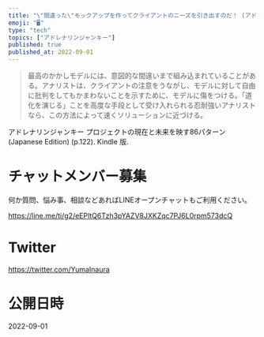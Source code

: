 ```yaml
---
title: "\"間違った\"モックアップを作ってクライアントのニーズを引き出すのだ！ (アドレナリンジャンキー)"
emoji: "🖥"
type: "tech"
topics: ["アドレナリンジャンキー"]
published: true
published_at: 2022-09-01
---
```


>最高のかかしモデルには、意図的な間違いまで組み込まれていることがある。アナリストは、クライアントの注意をうながし、モデルに対して自由に批判をしてもかまわないことを示すために、モデルに傷をつける。「道化を演じる」ことを高度な手段として受け入れられる忍耐強いアナリストなら、この方法によって速くソリューションに近づける。

アドレナリンジャンキー プロジェクトの現在と未来を映す86パターン (Japanese Edition) (p.122). Kindle 版. 

<!-- Update From Qiita API -->

# チャットメンバー募集


何か質問、悩み事、相談などあればLINEオープンチャットもご利用ください。

https://line.me/ti/g2/eEPltQ6Tzh3pYAZV8JXKZqc7PJ6L0rpm573dcQ


# Twitter

https://twitter.com/YumaInaura

<!-- Update From Qiita API -->


# 公開日時

2022-09-01

